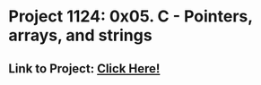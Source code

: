 # Project 1124: 0x05. C - Pointers, arrays, and strings
## Link to Project: [Click Here!](https://intranet.hbtn.io/projects/1124)
